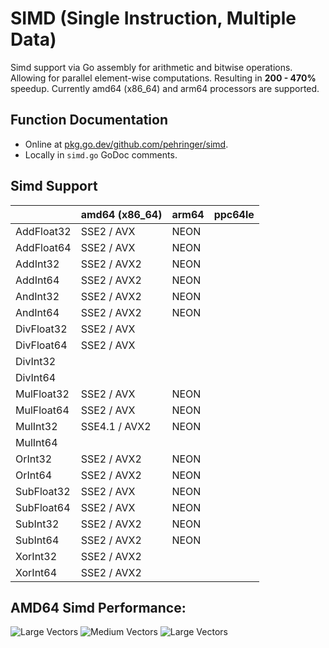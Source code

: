 # SIMD (Single Instruction, Multiple Data)
Simd support via Go assembly for arithmetic and bitwise operations.
Allowing for parallel element-wise computations.
Resulting in **200 - 470%** speedup.
Currently amd64 (x86_64) and arm64 processors are supported.
## Function Documentation
- Online at [pkg.go.dev/github.com/pehringer/simd](https://pkg.go.dev/github.com/pehringer/simd).  
- Locally in ```simd.go``` GoDoc comments.
## Simd Support
|          |amd64 (x86_64)|arm64|ppc64le|
|----------|--------------|-----|-------|
|AddFloat32|SSE2 / AVX    |NEON |       |
|AddFloat64|SSE2 / AVX    |NEON |       |
|AddInt32  |SSE2 / AVX2   |NEON |       |
|AddInt64  |SSE2 / AVX2   |NEON |       |
|AndInt32  |SSE2 / AVX2   |NEON |       |
|AndInt64  |SSE2 / AVX2   |NEON |       |
|DivFloat32|SSE2 / AVX    |     |       |
|DivFloat64|SSE2 / AVX    |     |       |
|DivInt32  |              |     |       |
|DivInt64  |              |     |       |
|MulFloat32|SSE2 / AVX    |NEON |       |
|MulFloat64|SSE2 / AVX    |NEON |       |
|MulInt32  |SSE4.1 / AVX2 |NEON |       |
|MulInt64  |              |     |       |
|OrInt32   |SSE2 / AVX2   |NEON |       |
|OrInt64   |SSE2 / AVX2   |NEON |       |
|SubFloat32|SSE2 / AVX    |NEON |       |
|SubFloat64|SSE2 / AVX    |NEON |       |
|SubInt32  |SSE2 / AVX2   |NEON |       |
|SubInt64  |SSE2 / AVX2   |NEON |       |
|XorInt32  |SSE2 / AVX2   |     |       |
|XorInt64  |SSE2 / AVX2   |     |       |
## AMD64 Simd Performance:
![Large Vectors](images/LargeVectorsFloat32Addition.png)
![Medium Vectors](images/MediumVectorsFloat32Addition.png)
![Large Vectors](images/SmallVectorsFloat32Addition.png)  

